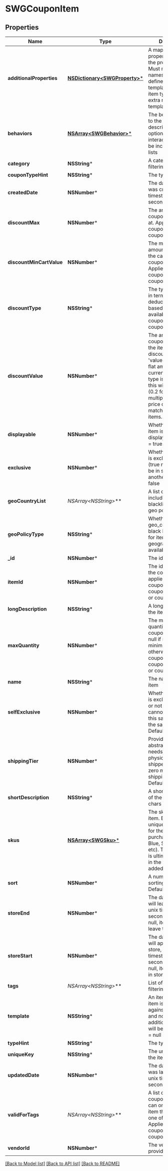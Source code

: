 # SWGCouponItem

## Properties
Name | Type | Description | Notes
------------ | ------------- | ------------- | -------------
**additionalProperties** | [**NSDictionary&lt;SWGProperty&gt;***](SWGProperty.md) | A map of additional properties, keyed on the property name.  Must match the names and types defined in the template for this item type, or be an extra not from the template | [optional] 
**behaviors** | [**NSArray&lt;SWGBehavior&gt;***](SWGBehavior.md) | The behaviors linked to the item, describing various options and interactions. May not be included in item lists | [optional] 
**category** | **NSString*** | A category for filtering items | [optional] 
**couponTypeHint** | **NSString*** | The type of coupon | 
**createdDate** | **NSNumber*** | The date the item was created, unix timestamp in seconds | [optional] 
**discountMax** | **NSNumber*** | The amount this coupon is maxed out at.  Applies if coupon_type_hint is coupon_cart | [optional] 
**discountMinCartValue** | **NSNumber*** | The minimium amount needed in the cart for the coupon to apply.  Applies if coupon_type_hint is coupon_cart | [optional] 
**discountType** | **NSString*** | The type of discount in terms of how it deducts price. Value based discount not available for coupon_cart type coupons | 
**discountValue** | **NSNumber*** | The amount the coupon will discount the item. If discount_type is &#39;value&#39; this will be a flat amount of currency. If discount type is &#39;percentage&#39; this will be a fraction (0.2 for 20% off) multiplied by the price of the matching item or items. | 
**displayable** | **NSNumber*** | Whether or not the item is currently displayable.  Default &#x3D; true | [optional] 
**exclusive** | **NSNumber*** | Whether this coupon is exclusive or not (true means cannot be in same cart as another).  Default &#x3D; false | [optional] 
**geoCountryList** | **NSArray&lt;NSString*&gt;*** | A list of country ID to include in the blacklist/whitelist geo policy | [optional] 
**geoPolicyType** | **NSString*** | Whether to use the geo_country_list as a black list or white list for item geographical availability | [optional] 
**_id** | **NSNumber*** | The id of the item | [optional] 
**itemId** | **NSNumber*** | The id of the item the coupon is applied to.  Applies if coupon_type_hint is coupon_single_item or coupon_voucher | [optional] 
**longDescription** | **NSString*** | A long description of the item | [optional] 
**maxQuantity** | **NSNumber*** | The maximum quantity of items the coupon can apply to, null if no limit and minimum 1 otherwise.  Applies if coupon_type_hint is coupon_single_item or coupon_voucher | [optional] 
**name** | **NSString*** | The name of the item | 
**selfExclusive** | **NSNumber*** | Whether this coupon is exclusive to itself or not (true means cannot add two of this same coupon to the same cart).  Default &#x3D; false | [optional] 
**shippingTier** | **NSNumber*** | Provides the abstract shipping needs if this item is physical and can be shipped.  A value of zero means no shipping needed.  Default &#x3D; 0 | [optional] 
**shortDescription** | **NSString*** | A short description of the item, max 255 chars | [optional] 
**skus** | [**NSArray&lt;SWGSku&gt;***](SWGSku.md) | The skus for the item. Each defines a unique configuration for the item to be purchased (Large-Blue, Small-Green, etc). These are what is ultimately selected in the store and added to the cart | 
**sort** | **NSNumber*** | A number to use in sorting items.  Default 500 | [optional] 
**storeEnd** | **NSNumber*** | The date the item will leave the store, unix timestamp in seconds.  If set to null, item will never leave the store | [optional] 
**storeStart** | **NSNumber*** | The date the item will appear in the store, unix timestamp in seconds.  If set to null, item will appear in store immediately | [optional] 
**tags** | **NSArray&lt;NSString*&gt;*** | List of tags used for filtering items | [optional] 
**template** | **NSString*** | An item template this item is validated against.  May be null and no validation of additional_properties will be done.  Default &#x3D; null | [optional] 
**typeHint** | **NSString*** | The type of the item | 
**uniqueKey** | **NSString*** | The unique key for the item | [optional] 
**updatedDate** | **NSNumber*** | The date the item was last updated, unix timestamp in seconds | [optional] 
**validForTags** | **NSArray&lt;NSString*&gt;*** | A list of tags for a coupon.  The coupon can only apply to an item that has at least one of these tags.  Applies if coupon_type_hint is coupon_tag | [optional] 
**vendorId** | **NSNumber*** | The vendor who provides the item | 

[[Back to Model list]](../README.md#documentation-for-models) [[Back to API list]](../README.md#documentation-for-api-endpoints) [[Back to README]](../README.md)


